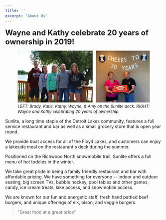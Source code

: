 ```yaml
---
title: ''
excerpt: "About Us"
---
```


<strong> <font size="5"> Wayne and Kathy celebrate 20 years of ownership in 2019! </font> </strong>

<figure>
  <img src="\assets\20years.png">
  <figcaption> <font size="2"> <i> LEFT: Brady, Katie, Kathy, Wayne, &amp; Amy on the Sunlite deck. RIGHT: Wayne and Kathy celebrating 20 years of ownership. </i> </font> </figcaption>
</figure>


Sunlite, a long time staple of the Detroit Lakes community, features a full service restaurant and bar as well as a small grocery store that is open year round.

We provide boat access for all of the Floyd Lakes, and customers can enjoy a lakeside meal on the restaurant's deck during the summer.

Positioned on the Richwood North snowmobile trail, Sunlite offers a full menu of hot toddies in the winter. 

We take great pride in being a family friendly restaurant and bar with affordable pricing. We have something for everyone -- indoor and outdoor seating, big screen TVs, bubble hockey, pool tables and other games, candy, ice cream treats, lake access, and snowmobile access.

We are known for our fun and energetic staff, fresh hand pattied beef burgers, and unique offerings of elk, bison, and veggie burgers.

>"Great food at a great price"

